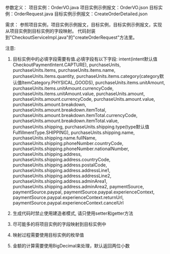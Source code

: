 参数定义：
项目实例：OrderVO.java
项目实例示例报文：OrderVO.json
目标实例：OrderRequest.java
目标实例示例报文：CreateOrderDetailed.json

需求：
参照项目实例，项目实例示例报文，目标实例，目标实例示例报文，实现从项目实例到目标实例的字段映射。
代码封装到"CheckoutServiceImpl.java"的"createOrderRequest"方法里。

注意:
1. 目标实例中的必填字段需要有值.必填字段有以下字段:
intent(intent默认值CheckoutPaymentIntent.CAPTURE),
purchaseUnits,
purchaseUnits.items,
purchaseUnits.items.name,
purchaseUnits.items.quantity,
purchaseUnits.items.category(category默认值ItemCategory.PHYSICAL_GOODS),
purchaseUnits.items.unitAmount,
purchaseUnits.items.unitAmount.currencyCode,
purchaseUnits.items.unitAmount.value,
purchaseUnits.amount,
purchaseUnits.amount.currencyCode,
purchaseUnits.amount.value,
purchaseUnits.amount.breakdown,
purchaseUnits.amount.breakdown.itemTotal,
purchaseUnits.amount.breakdown.itemTotal.currencyCode,
purchaseUnits.amount.breakdown.itemTotal.value,
purchaseUnits.shipping,
purchaseUnits.shipping.type(type默认值FulfillmentType.SHIPPING),
purchaseUnits.shipping.name,
purchaseUnits.shipping.name.fullName,
purchaseUnits.shipping.phoneNumber.countryCode,
purchaseUnits.shipping.phoneNumber.nationalNumber,
purchaseUnits.shipping.address,
purchaseUnits.shipping.address.countryCode,
purchaseUnits.shipping.address.postalCode,
purchaseUnits.shipping.address.addressLine1,
purchaseUnits.shipping.address.addressLine2,
purchaseUnits.shipping.address.adminArea1,
purchaseUnits.shipping.address.adminArea2,
paymentSource,
paymentSource.paypal,
paymentSource.paypal.experienceContext,
paymentSource.paypal.experienceContext.returnUrl,
paymentSource.paypal.experienceContext.cancelUrl

2. 生成代码时禁止使用建造者模式, 请只使用setter和getter方法
3. 尽可能多的将项目实例的字段映射到目标实例中
4. 映射过程需要使用目标实例的枚举值
5. 金额的计算需要使用BigDecimal来处理，默认返回两位小数